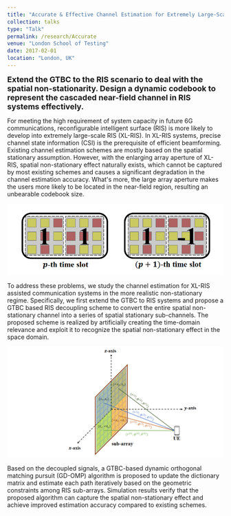 ```yaml
---
title: "Accurate & Effective Channel Estimation for Extremely Large-Scale RIS"
collection: talks
type: "Talk"
permalink: /research/Accurate
venue: "London School of Testing"
date: 2017-02-01
location: "London, UK"
---
```


<font size = 4><b>Extend the GTBC to the RIS scenario to deal with the spatial non-stationarity. Design a dynamic codebook to represent the cascaded near-field channel in RIS systems effectively.</b></font>

<p></p>

For meeting the high requirement of system capacity in future 6G communications, reconfigurable intelligent surface (RIS) is more likely to develop into extremely large-scale RIS (XL-RIS). In XL-RIS systems, precise channel state information (CSI) is the prerequisite of efficient beamforming. Existing channel estimation schemes are mostly based on the spatial stationary assumption. However, with the enlarging array aperture of XL-RIS, spatial non-stationary effect naturally exists, which cannot be captured by most existing schemes and causes a significant degradation in the channel estimation accuracy. What's more, the large array aperture makes the users more likely to be located in the near-field region, resulting an unbearable codebook size.

![GTBC](../images/NF-RIS-1.png)

To address these problems, we study the channel estimation for XL-RIS assisted communication systems in the more realistic non-stationary regime. Specifically, we first extend the GTBC to RIS systems and propose a GTBC based RIS decoupling scheme to convert the entire spatial non-stationary channel into a series of spatial stationary sub-channels. The proposed scheme is realized by artificially creating the time-domain relevance and exploit it to recognize the spatial non-stationary effect in the space domain. 

![Geo](../images/NF-RIS-2.png)

Based on the decoupled signals, a GTBC-based dynamic orthogonal matching pursuit (GD-OMP) algorithm is proposed to update the dictionary matrix and estimate each path iteratively based on the geometric constraints among RIS sub-arrays. Simulation results verify that the proposed algorithm can capture the spatial non-stationary effect and achieve improved estimation accuracy compared to existing schemes.

